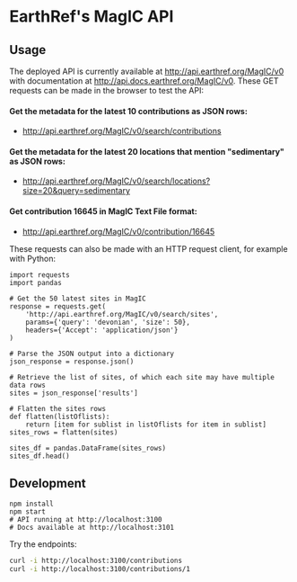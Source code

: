 # EarthRef's MagIC API

## Usage

The deployed API is currently available at http://api.earthref.org/MagIC/v0 with documentation at http://api.docs.earthref.org/MagIC/v0. These GET requests can be made in the browser to test the API:

#### Get the metadata for the latest 10 contributions as JSON rows:
- http://api.earthref.org/MagIC/v0/search/contributions

#### Get the metadata for the latest 20 locations that mention "sedimentary" as JSON rows:
- http://api.earthref.org/MagIC/v0/search/locations?size=20&query=sedimentary

#### Get contribution 16645 in MagIC Text File format:
- http://api.earthref.org/MagIC/v0/contribution/16645

These requests can also be made with an HTTP request client, for example with Python:

```
import requests
import pandas

# Get the 50 latest sites in MagIC
response = requests.get(
    'http://api.earthref.org/MagIC/v0/search/sites',
    params={'query': 'devonian', 'size': 50},
    headers={'Accept': 'application/json'}
)

# Parse the JSON output into a dictionary
json_response = response.json()

# Retrieve the list of sites, of which each site may have multiple data rows
sites = json_response['results']

# Flatten the sites rows
def flatten(listOflists):
    return [item for sublist in listOflists for item in sublist]
sites_rows = flatten(sites)

sites_df = pandas.DataFrame(sites_rows)
sites_df.head()
```


## Development

```
npm install
npm start
# API running at http://localhost:3100
# Docs available at http://localhost:3101
```

Try the endpoints:

```bash
curl -i http://localhost:3100/contributions
curl -i http://localhost:3100/contributions/1
```

